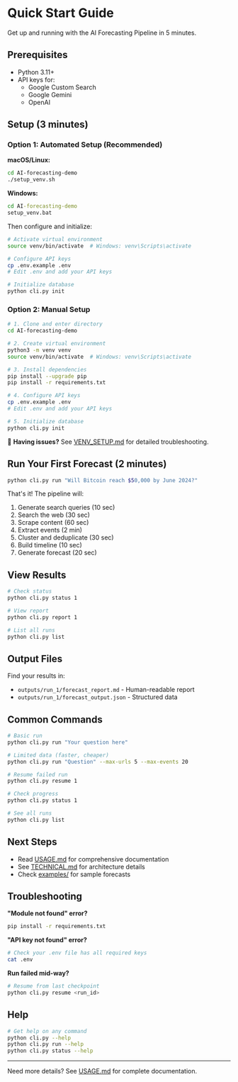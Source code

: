 # Quick Start Guide

Get up and running with the AI Forecasting Pipeline in 5 minutes.

## Prerequisites

- Python 3.11+
- API keys for:
  - Google Custom Search
  - Google Gemini
  - OpenAI

## Setup (3 minutes)

### Option 1: Automated Setup (Recommended)

**macOS/Linux:**
```bash
cd AI-forecasting-demo
./setup_venv.sh
```

**Windows:**
```cmd
cd AI-forecasting-demo
setup_venv.bat
```

Then configure and initialize:
```bash
# Activate virtual environment
source venv/bin/activate  # Windows: venv\Scripts\activate

# Configure API keys
cp .env.example .env
# Edit .env and add your API keys

# Initialize database
python cli.py init
```

### Option 2: Manual Setup

```bash
# 1. Clone and enter directory
cd AI-forecasting-demo

# 2. Create virtual environment
python3 -m venv venv
source venv/bin/activate  # Windows: venv\Scripts\activate

# 3. Install dependencies
pip install --upgrade pip
pip install -r requirements.txt

# 4. Configure API keys
cp .env.example .env
# Edit .env and add your API keys

# 5. Initialize database
python cli.py init
```

📖 **Having issues?** See [VENV_SETUP.md](VENV_SETUP.md) for detailed troubleshooting.

## Run Your First Forecast (2 minutes)

```bash
python cli.py run "Will Bitcoin reach $50,000 by June 2024?"
```

That's it! The pipeline will:
1. Generate search queries (10 sec)
2. Search the web (30 sec)
3. Scrape content (60 sec)
4. Extract events (2 min)
5. Cluster and deduplicate (30 sec)
6. Build timeline (10 sec)
7. Generate forecast (20 sec)

## View Results

```bash
# Check status
python cli.py status 1

# View report
python cli.py report 1

# List all runs
python cli.py list
```

## Output Files

Find your results in:
- `outputs/run_1/forecast_report.md` - Human-readable report
- `outputs/run_1/forecast_output.json` - Structured data

## Common Commands

```bash
# Basic run
python cli.py run "Your question here"

# Limited data (faster, cheaper)
python cli.py run "Question" --max-urls 5 --max-events 20

# Resume failed run
python cli.py resume 1

# Check progress
python cli.py status 1

# See all runs
python cli.py list
```

## Next Steps

- Read [USAGE.md](USAGE.md) for comprehensive documentation
- See [TECHNICAL.md](META/TECHNICAL.md) for architecture details
- Check [examples/](examples/) for sample forecasts

## Troubleshooting

**"Module not found" error?**
```bash
pip install -r requirements.txt
```

**"API key not found" error?**
```bash
# Check your .env file has all required keys
cat .env
```

**Run failed mid-way?**
```bash
# Resume from last checkpoint
python cli.py resume <run_id>
```

## Help

```bash
# Get help on any command
python cli.py --help
python cli.py run --help
python cli.py status --help
```

---

Need more details? See [USAGE.md](USAGE.md) for complete documentation.
